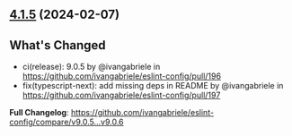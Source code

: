 ## [4.1.5](https://github.com/ivangabriele/semantic-release-config/compare/v4.1.4...v4.1.5) (2024-02-07)

## What's Changed
* ci(release): 9.0.5 by @ivangabriele in https://github.com/ivangabriele/eslint-config/pull/196
* fix(typescript-next): add missing deps in README by @ivangabriele in https://github.com/ivangabriele/eslint-config/pull/197


**Full Changelog**: https://github.com/ivangabriele/eslint-config/compare/v9.0.5...v9.0.6
